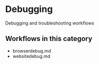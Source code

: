 ﻿# Debugging

Debugging and troubleshooting workflows

## Workflows in this category
- browserdebug.md
 - websitedebug.md

